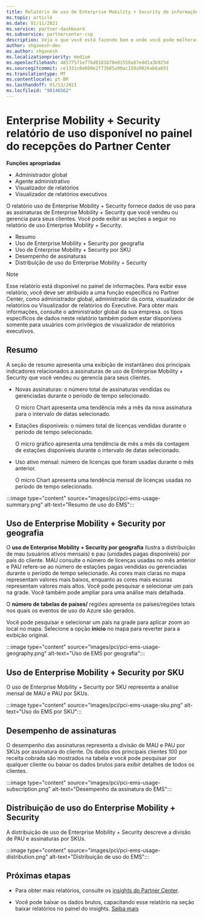 ```yaml
---
title: Relatório de uso de Enterprise Mobility + Security de informações do Partner Center
ms.topic: article
ms.date: 01/11/2021
ms.service: partner-dashboard
ms.subservice: partnercenter-csp
description: Veja o que você está fazendo bem e onde você pode melhorar a respeito do uso de Enterprise Mobility + Security assinaturas que você vende ou gerencia para seus clientes.
author: shganesh-dev
ms.author: shganesh
ms.localizationpriority: medium
ms.openlocfilehash: 48577571e77bd0181b78e01558a07edd1a3b925d
ms.sourcegitcommit: ce1331c0e600e2f73b85a90ac159a9026ab6a691
ms.translationtype: MT
ms.contentlocale: pt-BR
ms.lasthandoff: 01/13/2021
ms.locfileid: "98146562"
---
```

# <a name="enterprise-mobility--security-usage-report-available-from-the-partner-center-insights-dashboard"></a>Enterprise Mobility + Security relatório de uso disponível no painel do recepções do Partner Center

**Funções apropriadas**
- Administrador global
- Agente administrativo
- Visualizador de relatórios
- Visualizador de relatórios executivos

O relatório uso de Enterprise Mobility + Security fornece dados de uso para as assinaturas de Enterprise Mobility + Security que você vendeu ou gerencia para seus clientes. Você pode exibir as seções a seguir no relatório de uso Enterprise Mobility + Security.

- Resumo
- Uso de Enterprise Mobility + Security por geografia
- Uso de Enterprise Mobility + Security por SKU
- Desempenho de assinaturas
- Distribuição de uso do Enterprise Mobility + Security

 > [!NOTE]
 > Esse relatório está disponível no painel de informações. Para exibir esse relatório, você deve ser atribuído a uma função específica no Partner Center, como administrador global, administrador da conta, visualizador de relatórios ou Visualizador de relatórios do Executive. Para obter mais informações, consulte o administrador global da sua empresa. os tipos específicos de dados neste relatório também podem estar disponíveis somente para usuários com privilégios de visualizador de relatórios executivos.

## <a name="summary"></a>Resumo

A seção de resumo apresenta uma exibição de instantâneo dos principais indicadores relacionados a assinaturas de uso de Enterprise Mobility + Security que você vendeu ou gerencia para seus clientes. 

- Novas assinaturas: o número total de assinaturas vendidas ou gerenciadas durante o período de tempo selecionado.

   O micro Chart apresenta uma tendência mês a mês da nova assinatura para o intervalo de datas selecionado.

- Estações disponíveis: o número total de licenças vendidas durante o período de tempo selecionado.

   O micro gráfico apresenta uma tendência de mês a mês da contagem de estações disponíveis durante o intervalo de datas selecionado.

- Uso ativo mensal: número de licenças que foram usadas durante o mês anterior.

   O micro Chart apresenta uma tendência mensal de licenças usadas no período de tempo selecionado.

:::image type="content" source="images/pci/pci-ems-usage-summary.png" alt-text="Resumo de uso do EMS":::

## <a name="enterprise-mobility--security-usage-by-geography"></a>Uso de Enterprise Mobility + Security por geografia

O **uso de Enterprise Mobility + Security por geografia** ilustra a distribuição de mau (usuários ativos mensais) e pau (unidades pagas disponíveis) por país do cliente. MAU consulte o número de licenças usadas no mês anterior e PAU refere-se ao número de estações pagas vendidas ou gerenciadas durante o período de tempo selecionado. As cores mais claras no mapa representam valores mais baixos, enquanto as cores mais escuras representam valores mais altos. Você pode pesquisar e selecionar um país na grade. Você também pode ampliar para uma análise mais detalhada.

O **número de tabelas de países/** regiões apresenta os países/regiões totais nos quais os eventos de uso do Azure são gerados.

Você pode pesquisar e selecionar um país na grade para aplicar zoom ao local no mapa. Selecione a opção **início** no mapa para reverter para a exibição original.

:::image type="content" source="images/pci/pci-ems-usage-geography.png" alt-text="Uso de EMS por geografia":::

## <a name="enterprise-mobility--security-usage-by-sku"></a>Uso de Enterprise Mobility + Security por SKU

O uso de Enterprise Mobility + Security por SKU representa a análise mensal de MAU e PAU por SKUs.

:::image type="content" source="images/pci/pci-ems-usage-sku.png" alt-text="Uso do EMS por SKU":::

## <a name="subscriptions-performance"></a>Desempenho de assinaturas

O desempenho das assinaturas representa a divisão de MAU e PAU por SKUs por assinatura do cliente. Os dados dos principais clientes 100 por receita cobrada são mostrados na tabela e você pode pesquisar por qualquer cliente ou baixar os dados brutos para exibir detalhes de todos os clientes.

:::image type="content" source="images/pci/pci-ems-usage-subscription.png" alt-text="Desempenho da assinatura do EMS":::

## <a name="enterprise-mobility--security-usage-distribution"></a>Distribuição de uso do Enterprise Mobility + Security

A distribuição de uso de Enterprise Mobility + Security descreve a divisão de PAU e assinaturas por SKUs.

:::image type="content" source="images/pci/pci-ems-usage-distribution.png" alt-text="Distribuição de uso do EMS":::

## <a name="next-steps"></a>Próximas etapas

- Para obter mais relatórios, consulte os [insights do Partner Center](partner-center-insights.md).

- Você pode baixar os dados brutos, capacitando esse relatório na seção baixar relatórios no painel do insights. [Saiba mais](pci-download-reports.md) 
